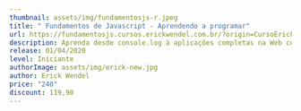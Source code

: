 ```yaml
---
thumbnail: assets/img/fundamentosjs-r.jpeg
title: " Fundamentos de Javascript - Aprendendo a programar"
url: https://fundamentosjs.cursos.erickwendel.com.br/?origin=CursoErickWendel
description: Aprenda desde console.log à aplicações completas na Web com Javascript
release: 01/04/2020
level: Iniciante
authorImage: assets/img/erick-new.jpg
author: Erick Wendel
price: "240"
discount: 119,90
---
```

